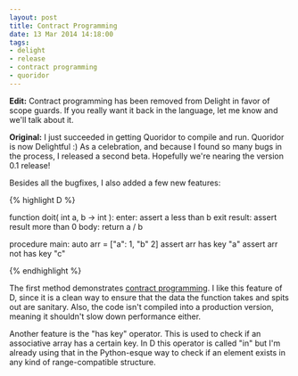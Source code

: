 ```yaml
---
layout: post
title: Contract Programming
date: 13 Mar 2014 14:18:00
tags:
- delight
- release
- contract programming
- quoridor
---
```


**Edit:** Contract programming has been removed from Delight in favor of scope guards. If you really want it back in the language, let me know and we'll talk about it.

**Original:** I just succeeded in getting Quoridor to compile and run. Quoridor is now Delightful :) As a celebration, and because I found so many bugs in the process, I released a second beta. Hopefully we're nearing the version 0.1 release!

Besides all the bugfixes, I also added a few new features:

{% highlight D %}

function doit( int a, b -> int ):
enter:
	assert a less than b
exit result:
	assert result more than 0
body:
	return a / b

procedure main:
	auto arr = ["a": 1, "b" 2]
	assert arr has key "a"
	assert arr not has key "c"

{% endhighlight %}

The first method demonstrates [contract programming](http://dlang.org/dbc.html). I like this feature of D, since it is a clean way to ensure that the data the function takes and spits out are sanitary. Also, the code isn't compiled into a production version, meaning it shouldn't slow down performance either.

Another feature is the "has key" operator. This is used to check if an associative array has a certain key. In D this operator is called "in" but I'm already using that in the Python-esque way to check if an element exists in any kind of range-compatible structure.
